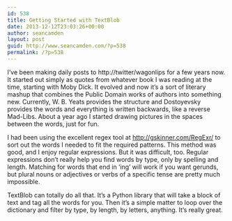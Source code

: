 ```yaml
---
id: 538
title: Getting Started with TextBlob
date: 2013-12-12T23:03:26+00:00
author: seancamden
layout: post
guid: http://www.seancamden.com/?p=538
permalink: /?p=538
---
```

I&#8217;ve been making daily posts to http://twitter/wagonlips for a few years now. It started out simply as quotes from whatever book I was reading at the time, starting with Moby Dick. It evolved and now it&#8217;s a sort of literary mashup that combines the Public Domain works of authors into something new. Currently, W. B. Yeats provides the structure and Dostoyevsky provides the words and everything is written backwards, like a reverse Mad-Libs. About a year ago I started drawing pictures in the spaces between the words, just for fun.

I had been using the excellent regex tool at http://gskinner.com/RegExr/ to sort out the words I needed to fit the required patterns. This method was good, and I enjoy regular expressions. But it was difficult, too. Regular expressions don&#8217;t really help you find words by type, only by spelling and length. Matching for words that end in &#8216;ing&#8217; will work if you want gerunds, but plural nouns or adjectives or verbs of a specific tense are pretty much impossible.

TextBlob can totally do all that. It&#8217;s a Python library that will take a block of text and tag all the words for you. Then it&#8217;s a simple matter to loop over the dictionary and filter by type, by length, by letters, anything. It&#8217;s really great.